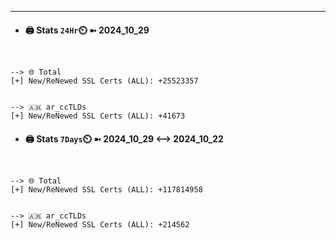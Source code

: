 

---
- #### 🖨️ **Stats** `24Hr`⏲️ ➼ 2024_10_29
```console


--> 🌐 Total
[+] New/ReNewed SSL Certs (ALL): +25523357


--> 🇦🇷 ar_ccTLDs
[+] New/ReNewed SSL Certs (ALL): +41673

```

- #### 🖨️ **Stats** `7Days`⏲️ ➼ 2024_10_29 <--> 2024_10_22
```console


--> 🌐 Total
[+] New/ReNewed SSL Certs (ALL): +117814958


--> 🇦🇷 ar_ccTLDs
[+] New/ReNewed SSL Certs (ALL): +214562

```

